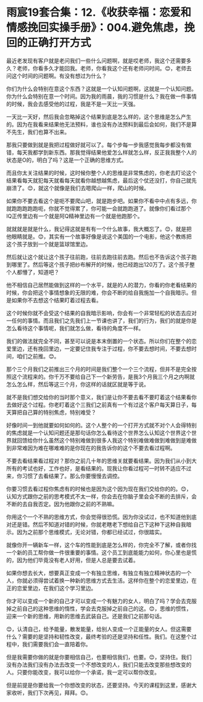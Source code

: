 # 雨宸19套合集：12.《收获幸福：恋爱和情感挽回实操手册》：004.避免焦虑，挽回的正确打开方式

最近老发现有客户就是老问我们一些什么问题啊，就是哎老师，我这个还需要多久？老师，你看多久才能回我。老师，你看我这个还有老师问时间。😊，老师去问这个时间的问题啊。有没有想过为什么？

你们为什么会特别在意这个东西？这就是一个认知问题啊，这就是一个认知问题。你为什么会特别在意一个时间。因为我的雨晨，我的习惯是什么？我在做一件事情的时候，我会去感受他的过程，我是不是一天比一天强。

一天比一天好，然后我会忽略掉这个结果到底是怎么样的，这个思维是怎么产生的。因为在我看来结果他无法预料，谁也没有办法预料到最后会如何，我们不是算不先生，我们也算不出来。

那我只要做到就是我把过程做好就可以了。每个步每一步我感觉我每步都没有做错，每天我都学到新东西。那我觉得结果他爱怎么样就怎么样，反正我我整个人的状态是O的，明白了吗？这是一个正确的思维方式。

而且你太关注结果的时候，这时候你整个人的思维是非常焦虑的，你老去盯论这个结果看每天就犯每天就看每天就看你越想越焦虑，最后这个仗还没打，你自己就先崩溃了。😊，就这个就像是我们去嗯爬山一样，爬山的时候。

如果你不要去看这个是呃不要爬山吧，就是跑步吧。如果你不看中中点有多远，你就跑跑跑跑跑呃，你就不觉得累了，你可能一会就跑跑道了。就像你们看过那个IQ正传里边有一个就是阿Q精神里边有一个就是他跑那个。

就就就是就是什么，我记得这就是有有一个什么故事，我大概忘了。😊，就是把他眼睛就是。😊，其实有一个故事好像是说这个美国的一个电影，他这个教练把这个孩子放到一个就是篮球馆里边。

然后就让这个就让这个孩子往前跑，往前去跑往前去跑。然后也不告诉这个孩子跑到哪里了。然后等这个孩子把纱布解开的时候，他已经跑出120万了。这个孩子整个人都懵了，知道吧？

他不相信自己居然能做到这样的一个水平，就是的人的潜力，你看的你老看结果的时候，你会把这个事情想象的无限的难，你会不断的给自我施加一个自我暗示。但是如果你不去想这个结果盯着过程去看。

这个时候你就不会受这个结果的自我暗示影响，你会有一个非常轻松的状态去应对一任何的事情。而且我们之先我们上一节课也讲了，我们的行为，我们的就是你是怎么看待这个事情呢，我们就怎么做，看待的角度不一样。

我们的做法就完全不同，甚至可以说是本末倒置的一个状态。所以你们在整个的恋爱里边，还有挽回里边，一定要记住我专注于过程，你不要去想时间，不要去想时间，咱们之前推。😊。

那个三个月我们之前推出三个月的时间是我们整个一个三个流程，但并不是完全按照这个流程来的。你千万不要给自己下一个新劳告，是我3个月我三个月之内啊就怎么怎么样，然后等这三个月，你这样的话就区就是等于说。

就不是我们想交给你的当时那个意义，我们是让你不要去看不要盯着这个结果看你去做好这个过程。你老盯着这个三我们之前真有一个有过这个客户每天算日子，每天算把自己算的特别焦虑，特别难受？

好像时间一到他就要如何如何的。这个人整个的一个打开方式就不对个人会得特别的焦虑就是一个认知问题还是那句话你怎么看待这个世界怎么认知这个世界这个世界就回馈给你什么虽然这个特别难做到很多人我这个特别难做难做到难做到是难做到非常难因为难在哪难难的是你现在的我告诉你的这个不要去看过程啊。

不要去看结果看过程对？那你之前几十年的思维关就要看结果。因为我们从小到大所有的考试也好，工作也好，是看结果的。现我让你看过程可一时转不适应不过来，你习惯了去看结果了。那么你要慢慢去调控。

你要习惯去看过程你焦虑有的时候也是因为这个因为现在我们交给你的的。😊，认知方式跟你之前的思考模式不太一样，你会去在你脑子里会会不断的去排斥，会不断的去自我否定。因为他跟你之前的不熟嘛。

你用这个一个不熟的思维方式，你会觉得很恐慌。因为你没试过，也不知道他到底对还是错。然后不知道对错的时候，你就老瞎老下想给自己下这种下这种自我暗示。因为之前那个思维模式，无论对错，你都已经试过，你很踏实。

就像你开一辆新车一样，这个车的性能到底是怎么样的，你完全不了解，或者你找一个新的员工帮你做一件很重要的事情。这个员工到底能能力如何，你心里也是慌的，因为他们毕竟没有老人好用，但是人总是要去试着。

如果你想去长大，想要真正变成一个有独立思维，有独立有独立精神状态的一个人，你就必须得尝试着换一种新的思维方式去生活。这样你在整个的恋爱里边，在正的恋爱里边，在我们这个学习里边。

你才可以变成一个新的自己才可以变成一个有魅力的女人，明白了吗？学会去克服掉之前自己的这种思维的惰性，学会去克服掉之前自己的这。😊，思维的惯性，迎来一个新的思维，用新的思维去武装自己。还是我们之前那句话。

😊，认清自己，给予能量，散发能量，给别人变成一个正能量的女人。但这需要什么？需要的是坚持和韧性改变，最终考验的还是坚持和任性。我们。在这整个过程中，我们需要我们会一直陪着你。

但是我需要你做的就是你要相信自己，也要相信我们，也要。😊，坚持住。我们没有办法我们没有办法去改变一个不想改变的人，我们只能去改变那些想改变的人。只要你能改变，我可以给你一个承诺，我一定可以帮你改变。

但是前提是你要给我一个你想改变的状态，还要坚持。今天的课程到这里，感谢大家收听，我们下次再见，拜拜。😊。


